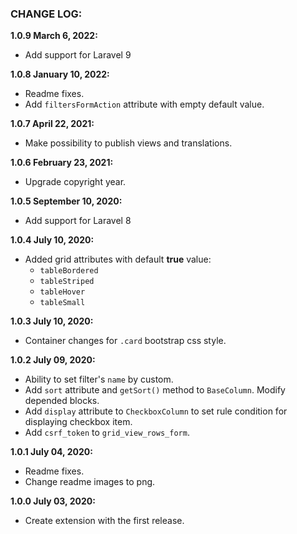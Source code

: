 ### CHANGE LOG:

**1.0.9 March 6, 2022:**
- Add support for Laravel 9

**1.0.8 January 10, 2022:**
- Readme fixes.
- Add `filtersFormAction` attribute with empty default value.

**1.0.7 April 22, 2021:**
- Make possibility to publish views and translations.

**1.0.6 February 23, 2021:**
- Upgrade copyright year.

**1.0.5 September 10, 2020:**
- Add support for Laravel 8

**1.0.4 July 10, 2020:**
- Added grid attributes with default **true** value:
    - `tableBordered`
    - `tableStriped`
    - `tableHover`
    - `tableSmall`

**1.0.3 July 10, 2020:**
- Container changes for `.card` bootstrap css style.

**1.0.2 July 09, 2020:**
- Ability to set filter's `name` by custom.
- Add `sort` attribute and `getSort()` method to `BaseColumn`. Modify depended blocks.
- Add `display` attribute to `CheckboxColumn` to set rule condition for displaying checkbox item.
- Add `csrf_token` to `grid_view_rows_form`.

**1.0.1 July 04, 2020:**
- Readme fixes.
- Change readme images to png.

**1.0.0 July 03, 2020:**
- Create extension with the first release.
